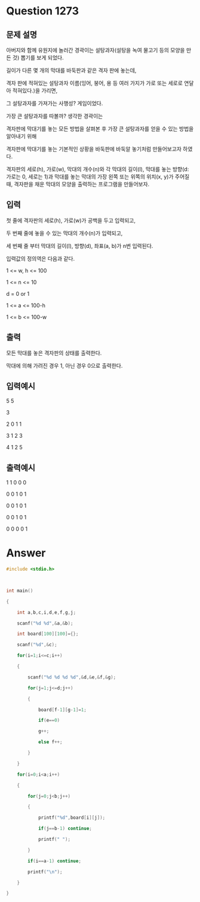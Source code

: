 Question 1273
==================
문제 설명
------------------
아버지와 함께 유원지에 놀러간 경곽이는 설탕과자(설탕을 녹여 물고기 등의 모양을 만든 것) 뽑기를 보게 되었다.

길이가 다른 몇 개의 막대를 바둑판과 같은 격자 판에 놓는데,

격자 판에 적혀있는 설탕과자 이름(잉어, 붕어, 용 등 여러 가지가 가로 또는 세로로 연달아 적혀있다.)을 가리면,

그 설탕과자를 가져가는 사행성? 게임이었다.



가장 큰 설탕과자를 따볼까? 생각한 경곽이는

격자판에 막대기를 놓는 모든 방법을 살펴본 후 가장 큰 설탕과자를 얻을 수 있는 방법을 알아내기 위해

격자판에 막대기를 놓는 기본적인 상황을 바둑판에 바둑알 놓기처럼 만들어보고자 하였다.

격자판의 세로(h), 가로(w), 막대의 개수(n)와 각 막대의 길이(l), 막대를 놓는 방향(d: 가로는 0, 세로는 1)과 막대를 놓는 막대의 가장 왼쪽 또는 위쪽의 위치(x, y)가 주어질 때, 격자판을 채운 막대의 모양을 출력하는 프로그램을 만들어보자.

입력
------------------
첫 줄에 격자판의 세로(h), 가로(w)가 공백을 두고 입력되고,

두 번째 줄에 놓을 수 있는 막대의 개수(n)가 입력되고,

세 번째 줄 부터 막대의 길이(l), 방향(d), 좌표(a, b)가 n번 입력된다.

입력값의 정의역은 다음과 같다.

1 <= w, h <= 100

1 <= n <= 10

d = 0 or 1

1 <= a <= 100-h

1 <= b <= 100-w

출력
------------------
모든 막대를 놓은 격자판의 상태를 출력한다.

막대에 의해 가려진 경우 1, 아닌 경우 0으로 출력한다.

입력예시
------------------
5 5

3

2 0 1 1

3 1 2 3

4 1 2 5

출력예시
------------------
1 1 0 0 0

0 0 1 0 1

0 0 1 0 1

0 0 1 0 1

0 0 0 0 1

Answer
==================
```cpp
#include <stdio.h>

  

int main()

{

    int a,b,c,i,d,e,f,g,j;

    scanf("%d %d",&a,&b);

    int board[100][100]={};

    scanf("%d",&c);

    for(i=1;i<=c;i++)

    {

        scanf("%d %d %d %d",&d,&e,&f,&g);

        for(j=1;j<=d;j++)

        {

            board[f-1][g-1]=1;

            if(e==0)

            g++;

            else f++;

        }

    }

    for(i=0;i<a;i++)

    {

        for(j=0;j<b;j++)

        {

            printf("%d",board[i][j]);

            if(j==b-1) continue;

            printf(" ");

        }

        if(i==a-1) continue;

        printf("\n");

    }

}
```
